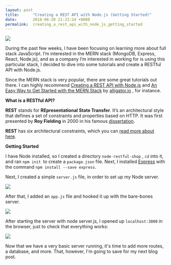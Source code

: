 ```yaml
---
layout: post
title:      "Creating a REST API with Node.js (Getting Started)"
date:       2018-06-20 21:23:24 +0000
permalink:  creating_a_rest_api_with_node_js_getting_started
---
```


![](https://cdn-images-1.medium.com/max/1600/1*wMZnVAEei1xbY1v6sAbYxQ.png)

During the past few weeks, I have been focusing on learning more about full stack JavaScript. I’m interested in the MERN stack (MongoDB, Express, React, Node.js), and as a company I’m interested in working for is using this particular stack, I decided to dive into some tutorials and create a RESTful API with Node.js. 

Since the MERN stack is very popular, there are some great tutorials out there. I can highly recommend [Creating a REST API with Node.js](https://www.youtube.com/watch?v=0oXYLzuucwE ) and [An Easy Way to Get Started with the MERN Stack](https://alligator.io/react/mern-stack-intro/) by [alligator.io](https://alligator.io/) , for instance.

**What is a RESTful API?**

**REST** stands for **REpresentational State Transfer**. It’s an architectural style that defines a set of constraints and properties based on HTTP.  It was first presented by **Roy Fielding** in 2000 in his famous [dissertation](https://www.ics.uci.edu/~fielding/pubs/dissertation/rest_arch_style.htm). 

**REST** has six architectural constraints, which you can [read more about here](https://restfulapi.net/rest-architectural-constraints/).

**Getting Started**

I have Node installed, so I created a directory `node-restful-shop` , `cd` into it, and ran `npm init `to create a `package.json` file. Next, I installed [Express](https://expressjs.com/) with the command `npm install --save express`. 

Next, I created a simple  `server.js` file, in order to set up my Node server. 

![](https://i.imgur.com/u38BNjN.png)

After that, I added an `app.js` file and hooked it up with the bare-bones server.

![](https://i.imgur.com/qyPXoct.png)

After starting the server with node server.js, I opened up `localhost:3000` in the browser, just to check that everything works:

![](https://i.imgur.com/zXWmeYH.png)

Now that we have a very basic server running, it's time to add more routes, a database, and more. That, however, I'm going to save for my next blog post.



